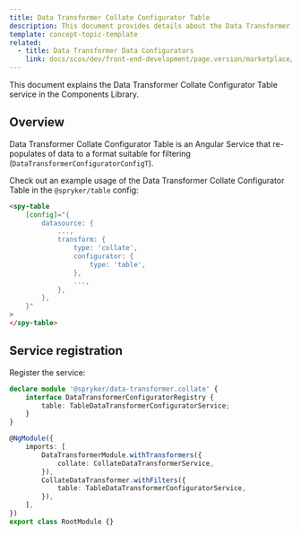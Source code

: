 ```yaml
---
title: Data Transformer Collate Configurator Table
description: This document provides details about the Data Transformer Collate Configurator Table service in the Components Library.
template: concept-topic-template
related:
  - title: Data Transformer Data Configurators
    link: docs/scos/dev/front-end-development/page.version/marketplace/ui-components-library/data-transformers/collate/data-configurators/index.html
---
```


This document explains the Data Transformer Collate Configurator Table service in the Components Library.

## Overview

Data Transformer Collate Configurator Table is an Angular Service that re-populates of data to a format suitable for filtering (`DataTransformerConfiguratorConfigT`).

Check out an example usage of the Data Transformer Collate Configurator Table in the `@spryker/table` config:

```html
<spy-table
    [config]="{
        datasource: {
            ...,                                                   
            transform: {
                type: 'collate',
                configurator: {
                    type: 'table',
                },
                ...,  
            },
        },
    }"
>
</spy-table>
```

## Service registration

Register the service:

```ts
declare module '@spryker/data-transformer.collate' {
    interface DataTransformerConfiguratorRegistry {
        table: TableDataTransformerConfiguratorService;
    }
}

@NgModule({
    imports: [
        DataTransformerModule.withTransformers({
            collate: CollateDataTransformerService,
        }),
        CollateDataTransformer.withFilters({
            table: TableDataTransformerConfiguratorService,
        }),
    ],
})
export class RootModule {}
```
